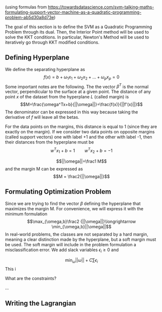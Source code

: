 (using formulas from https://towardsdatascience.com/svm-talking-maths-formulating-support-vector-machine-as-a-quadratic-programming-problem-ab5d30a8d73e)

The goal of this section is to define the SVM as a Quadratic Programming Problem through its dual. Then, the Interior Point method will be used to solve the KKT conditions. In particular, Newton's Method will be used to iteratively go through KKT modified conditions.

## Defining Hyperplane
We define the separating hyperplane as $$f(x)=b+\omega_1x_1+\omega_2x_2+...+\omega_px_p=0$$Some important notes are the following.
The the vector $\beta^T$ is the normal vector, perpendicular to the surface at a given point.
The distance of any point $x$ of the dataset from the hyperplane $L$ (called margin) is $$M=\frac{\omega^Tx+b}{||\omega||}=\frac{f(x)}{||f'(x)||}$$The denominator can be expressed in this way because taking the derivative of $f$ will leave all the betas.

For the data points on the margins, this distance is equal to 1 (since they are exactly on the margin).
If we consider two data points on opposite margins (called support vectors) one with label +1 and the other with label -1, then their distances from the hyperplane must be $$w^T x_1 + b = 1\qquad w^T x_2 + b = -1$$

$$||\omega||=\frac1 M$$ and the margin M can be expressed as $$M = \frac2{||\omega||}$$


## Formulating Optimization Problem
Since we are trying to find the vector $\beta$ defining the hyperplane that maximizes the margin M. For convenience, we will express it with the minimum formulation $$\max_{\omega,b}\frac2 {||\omega||}\longrightarrow \min_{\omega,b}||\omega||$$ In real-world problems, the classes are not separated by a hard margin, meaning a clear distinction made by the hyperplane, but a soft margin must be used.
The soft margin will include in the problem formulation a misclassification error.
We add slack variables $\epsilon_i\geq0$ and 

$$\min_{\omega}||\omega||+C\sum\epsilon_i$$ This i
 

What are the constraints?

...

## Writing the Lagrangian


